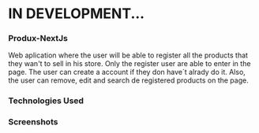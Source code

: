 # IN DEVELOPMENT...

### Produx-NextJs
Web aplication where the user will be able to register all the products that they wan't to sell in his store.
Only the register user are able to enter in the page. The user can create a account if they don have´t alrady do it.
Also, the user can remove, edit and search de registered products on the page.

### Technologies Used

### Screenshots